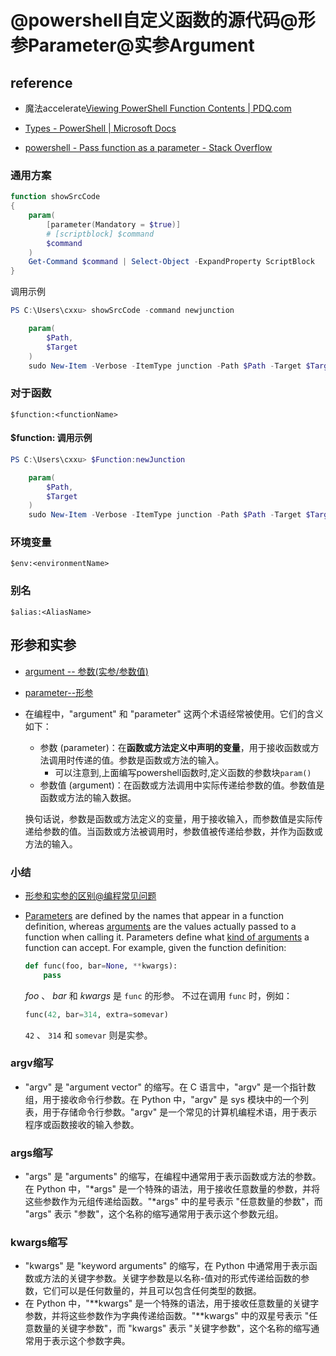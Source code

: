 # @powershell自定义函数的源代码@形参Parameter@实参Argument

## reference

- 魔法accelerate[Viewing PowerShell Function Contents | PDQ.com](https://www.pdq.com/blog/viewing-powershell-function-contents/)

* [Types - PowerShell | Microsoft Docs](https://docs.microsoft.com/en-us/powershell/scripting/lang-spec/chapter-04?view=powershell-7.2)

- [powershell - Pass function as a parameter - Stack Overflow](https://stackoverflow.com/questions/22129621/pass-function-as-a-parameter)

### 通用方案

```powershell
function showSrcCode
{
    param(
        [parameter(Mandatory = $true)]
        # [scriptblock] $command
        $command
    )
    Get-Command $command | Select-Object -ExpandProperty ScriptBlock
}
```

调用示例

```powershell
PS C:\Users\cxxu> showSrcCode -command newjunction

    param(
        $Path,
        $Target
    )
    sudo New-Item -Verbose -ItemType junction -Path $Path -Target $Target
```

### 对于函数

`$function:<functionName>`

#### $function: 调用示例

```powershell
PS C:\Users\cxxu> $Function:newJunction

    param(
        $Path,
        $Target
    )
    sudo New-Item -Verbose -ItemType junction -Path $Path -Target $Target

```

### 环境变量

`$env:<environmentName>`

### 别名

`$alias:<AliasName>`

## 形参和实参

- [argument -- 参数(实参/参数值)](https://docs.python.org/zh-cn/3/glossary.html#term-argument)

- [parameter--形参](https://docs.python.org/zh-cn/3/glossary.html#term-parameter)

- 在编程中，"argument" 和 "parameter" 这两个术语经常被使用。它们的含义如下：

  - 参数 (parameter)：在**函数或方法定义中声明的变量**，用于接收函数或方法调用时传递的值。参数是函数或方法的输入。
    - 可以注意到,上面编写powershell函数时,定义函数的参数块`param()`
  - 参数值 (argument)：在函数或方法调用中实际传递给参数的值。参数值是函数或方法的输入数据。

  换句话说，参数是函数或方法定义的变量，用于接收输入，而参数值是实际传递给参数的值。当函数或方法被调用时，参数值被传递给参数，并作为函数或方法的输入。

### 小结

- [形参和实参的区别@编程常见问题](https://docs.python.org/zh-cn/3/faq/programming.html#what-is-the-difference-between-arguments-and-parameters)

- [Parameters](https://docs.python.org/zh-cn/3/glossary.html#term-parameter) are defined by the names that appear in a function definition, whereas [arguments](https://docs.python.org/zh-cn/3/glossary.html#term-argument) are the values actually passed to a function when calling it. Parameters define what [kind of arguments](https://docs.python.org/zh-cn/3/glossary.html#term-parameter) a function can accept. For example, given the function definition:

  ```python
  def func(foo, bar=None, **kwargs):
      pass
  ```

  *foo* 、 *bar* 和 *kwargs* 是 `func` 的形参。 不过在调用 `func` 时，例如：

  ```python
  func(42, bar=314, extra=somevar)
  ```

  `42` 、 `314` 和 `somevar` 则是实参。

### argv缩写

- "argv" 是 "argument vector" 的缩写。在 C 语言中，"argv" 是一个指针数组，用于接收命令行参数。在 Python 中，"argv" 是 sys 模块中的一个列表，用于存储命令行参数。"argv" 是一个常见的计算机编程术语，用于表示程序或函数接收的输入参数。

### args缩写

- "args" 是 "arguments" 的缩写，在编程中通常用于表示函数或方法的参数。在 Python 中，"*args" 是一个特殊的语法，用于接收任意数量的参数，并将这些参数作为元组传递给函数。"*args" 中的星号表示 "任意数量的参数"，而 "args" 表示 "参数"，这个名称的缩写通常用于表示这个参数元组。



### kwargs缩写

- "kwargs" 是 "keyword arguments" 的缩写，在 Python 中通常用于表示函数或方法的关键字参数。关键字参数是以名称-值对的形式传递给函数的参数，它们可以是任何数量的，并且可以包含任何类型的数据。
- 在 Python 中，"**kwargs" 是一个特殊的语法，用于接收任意数量的关键字参数，并将这些参数作为字典传递给函数。"**kwargs" 中的双星号表示 "任意数量的关键字参数"，而 "kwargs" 表示 "关键字参数"，这个名称的缩写通常用于表示这个参数字典。

